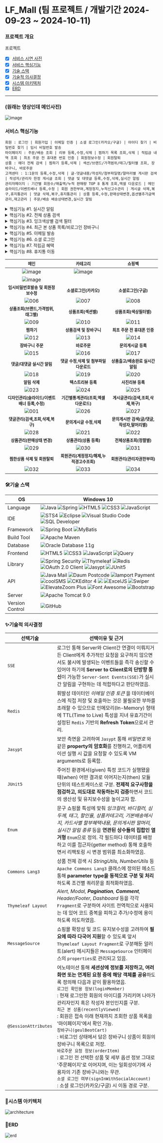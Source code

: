# LF_Mall (팀 프로젝트 / 개발기간 2024-09-23 ~ 2024-10-11)

### 프로젝트 개요
프로젝트 

- [x] [서비스 시연 사진](#서비스-시연-사진)
- [x] [서비스 핵심기능](#서비스-핵심기능)
- [x] [기술 스택](#기술-스택)
- [x] [기술적 의사결정](#기술적-의사결정)
- [x] [시스템 아키텍처](#시스템-아키텍처)
- [x] [ERD](#erd)

<hr/>

###  (원래는 영상인데 메인사진)

![image](https://github.com/user-attachments/assets/08ed8c45-e3f1-49d5-8af0-6d7f41d9916e)



### 서비스 핵심기능
```
회원 : 로그인 | 회원가입 | 이메일 인증 | 소셜 로그인(카카오/구글) | 아이디 찾기 | 비밀번호 찾기 | 임시 비밀번호 발송
마이페이지 : 주문/배송 조회 | 리뷰 등록,수정,삭제 | 찜하기 목록 조회,삭제 | 적립금 내역 조회 | 최초 주문 전 휴대폰 번호 인증 | 회원정보수정 | 회원탈퇴
상품 : 헤더 전체 검색 | 찜하기 등록,삭제 | 섹션/브랜드/가격범위/태그/필터별 조회, 장바구니, 바로주문
고객센터 : 1:1문의 등록,수정,삭제 | 글·댓글내용/작성자/첨부파일명/말머리별 게시판 검색 | 작성자/관리자 한정 게시글 조회 | 댓글 및 대댓글 등록,수정,삭제,실시간 알림
관리자페이지 : 기간별 회원수/매출액/누적 판매량 TOP 8 통계 조회,엑셀 다운로드 | 메인슬라이드/이벤트배너 등록,수정 | 회원 권한부여,계정정지,누적신고수관리 | 게시글 삭제,복구,휴지통관리 | 댓글 삭제,복구,휴지통관리 | 상품 등록,수정,판매상태변경,옵션별추가금액관리,재고관리 | 주문/배송 배송상태변경,실시간 알림
```

<details>
<summary>핵심기능 #1. 실시간 알림</summary>

![fuction001](https://github.com/rhjdev/geulbeotmall/assets/95993932/ed48456e-a80e-4fbb-8f4a-36d895d8f0bc)
- [x] `댓글/대댓글/상품출고/배송완료`에 대해 Server to Client로의 단방향 통신이 가능한 Server-Sent Events(SSE) 기반으로 실시간 알림 기능을 제공합니다.
- [x] 각 알림 메시지를 클릭해 해당 게시글 또는 주문상세정보페이지로 이동 및 확인이 가능하며, `메시지 삭제 버튼`을 눌러 더 이상 목록에 노출되지 않도록 제외할 수 있습니다.
- [x] 회원이 `로그아웃한 사이 발생한 이벤트 역시 재로그인 후 알림 목록에서 확인`할 수가 있습니다. 
</details>
<details>
<summary>핵심기능 #2. 전체 상품 검색</summary>

![fuction002](https://github.com/rhjdev/geulbeotmall/assets/95993932/42912cf3-1824-4c99-a6ac-01c9b098fd7b)
- [x] 검색 키워드로서 문자, 숫자 모두 취급해 `상품명, 브랜드명, 주요태그`는 물론 `심두께별 검색`이 가능합니다.
- [x] `Commons Lang3` 통해 파라미터 타입(parameter type)을 동적으로 구분하도록 작성하였습니다.
```xml
WHERE A.PROD_AVAIL_YN = 'Y' <!-- 판매중인 상품에 한하여 검색 -->
  AND (
<choose>
<!-- parameterType 동적 구분 / ASCII 코드 기반 '.' 포함 여부 확인 / 취급 중인 상품의 심두께는 2.0 이하 -->
<when test="@org.apache.commons.lang3.math.NumberUtils@isCreatable(keyword) 
        and @org.apache.commons.lang3.StringUtils@contains(keyword, 46) and keyword lt 2">
        O.OPT_POINT_SIZE LIKE TO_NUMBER(#{ keyword })
</when>
<otherwise>
        A.PROD_NAME LIKE '%' || #{ keyword } || '%'
    OR C.BRAND_NAME LIKE '%' || #{ keyword } || '%'
    OR A.PRODUCT_TAG LIKE '%' || #{ keyword } || '%'
</otherwise>
</choose>
    )
```
</details>
<details>
<summary>핵심기능 #3. 잉크색상별 검색 필터</summary>

![fuction003](https://github.com/rhjdev/geulbeotmall/assets/95993932/b1555bac-bccc-4754-a74c-e4ab97a3a53d)
- [x] 색상들을 `Enum` 상수 필드로 정의하고, 각각 `DB 저장에 쓰일 값(value)/사용자 화면에 보일 이름(label)/스타일 적용 용도의 헥스코드(color)`와 같은 데이터를 명시한 후 생성자 통해 호출 및 활용하였습니다.
```java
public enum ProductInkColor {
    BLACK("black", "블랙", "color: #000000;"); //value, label, color
}
```
```html
<th:block th:each="ink : ${T(com.reminder.geulbeotmall.product.model.dto.ProductInkColor).values()}">
    <span class="color-span" th:data-target="${ ink.getLabel() }">
        <a href="#" data-bs-toggle="tooltip" data-bs-placement="top" th:title="${ ink.getLabel() }">
            <i class="fa-solid fa-square-full" th:style="${ ink.getColor() }"></i>
        </a>
    </span>
</th:block>
```
</details>
<details>
<summary>핵심기능 #4. 최근 본 상품 목록/비로그인 장바구니</summary>

![fuction004](https://github.com/rhjdev/geulbeotmall/assets/95993932/aed5de29-cbac-4619-b66c-648153d60b8b)
- [x] 로그인 여부에 상관 없이 접속 이래 현재까지 조회한 상품 목록을 `@SessionAttributes` 어노테이션 통해 세션상에 `recentlyViewed` 이름으로 계속 기록합니다. 이후 로그인하게 되면 회원은 `마이페이지 메인에서 해당 목록을 확인`할 수 있습니다.
- [x] 비로그인 상태에서 담은 장바구니 상품은 마찬가지로 `@SessionAttributes` 어노테이션 통해 세션상에 `geulbeotCart`로서 기록됩니다. 이어서 로그인이 발생할 경우 `회원의 장바구니 목록으로 연동 및 저장`됩니다.
</details>
<details>
<summary>핵심기능 #5. 이메일 발송</summary>

![fuction005](https://github.com/rhjdev/geulbeotmall/assets/95993932/5ec2b61a-36b8-458e-9ee8-0cd250dc7bb4)
- [x] `JavaMailSender`를 이용해 이메일 인증 및 임시 비밀번호 발송 기능을 구현하였습니다.
- [x] 휘발성 데이터인 이메일 인증 토큰의 경우 인메모리(In-Memory) 형태에 TTL(Time to Live) 특성을 지녀 유효기간이 설정된 `Redis` 기반의 Refresh Token으로 관리합니다. 사용자는 전송된 링크를 눌러 재접속하는 것만으로 이메일 인증을 완료할 수 있습니다.
</details>
<details>
<summary>핵심기능 #6. 소셜 로그인</summary>

- [x] 일반 로그인의 경우 회원가입 양식 작성 후 이메일 인증을 거쳐야 하는 반면, 소셜 로그인한 회원은 `해당 계정에서 불러온 이름 및 이메일 정보가 연동`돼 입력란을 채우며 나아가 별도의 이메일 인증 없이 곧바로 이용이 가능합니다.
</details>
<details>
<summary>핵심기능 #7. 적립금 혜택</summary>

- [x] 일반 로그인/소셜 로그인 구분 없이 모든 신규 회원은 `가입과 동시에 2,000원의 적립금`을 적립 받습니다.
- [x] `텍스트리뷰 100원/사진리뷰 300원`으로 적립금 혜택이 주어집니다. 따라서 1)작성자는 작성일로부터 7일 경과 후 게시글 삭제가 가능하며, 2)텍스트리뷰 수정 시 파일 추가가 이뤄진다면 차액을 추가로 적립 받습니다.
- [x] 회원은 `마이페이지`에서 자신의 적립금 적립/사용 상세 내역을 확인할 수 있습니다.
</details>
<details>
<summary>핵심기능 #8. 휴지통 이동</summary>

- [x] 게시글/댓글은 삭제 시 `휴지통`에 저장돼 `100일의 복구기한`이 주어지고, 만료일이 도래하면 자동 영구 삭제됩니다.
- [x] 임의로 이동되는 경우에 대비하여 `삭제자`를 명시하며, 관리자는 기한 내 이를 복구할 수 있는 권한이 있습니다.
</details>

|<small>메인</small>|<small>카테고리<small>|<small>쇼핑벡</small>|
|:-:|:-:|:-:|
|![image](https://github.com/user-attachments/assets/d9d51e6c-6a5f-48d3-aa95-be30d83b54ea)|![image](https://github.com/user-attachments/assets/07418e6a-8ce3-4a0b-a93e-709b6ded83b0)
|![image](https://github.com/user-attachments/assets/dab10923-4571-4c1e-a672-8c46ee10a18e)|
|<small><b>임시비밀번호발송 및 회원정보수정</b></small>|<small><b>소셜로그인(카카오)</b></small>|<small><b>소셜로그인(구글)</b></small>|
|![006](https://github.com/rhjdev/geulbeotmall/assets/95993932/d3d89f06-1a07-41e2-8d69-83ab172fdff0)|![007](https://github.com/rhjdev/geulbeotmall/assets/95993932/ed538d0d-1f0c-4bf5-8dfd-1543db876983)|![008](https://github.com/rhjdev/geulbeotmall/assets/95993932/82878195-95fc-43a2-ba78-9905f07f1240)|
|<small><b>상품조회(브랜드,가격범위,태그별)</b></small>|<small><b>상품조회(섹션별)</b></small>|<small><b>상품조회(색상필터별)</b></small>|
|![009](https://github.com/rhjdev/geulbeotmall/assets/95993932/e51e0c4f-a129-482d-a8df-fe8d92c9eb92)|![010](https://github.com/rhjdev/geulbeotmall/assets/95993932/03056c26-3fd4-4103-9aa8-fd9e02dda7dd)|![011](https://github.com/rhjdev/geulbeotmall/assets/95993932/c9dd3b41-584e-4499-9b67-cfc86717a87b)|
|<small><b>찜하기</b></small>|<small><b>상품검색 및 장바구니</b></small>|<small><b>최초 주문 전 휴대폰 인증</b></small>|
|![012](https://github.com/rhjdev/geulbeotmall/assets/95993932/2fd77cbd-989f-4fb6-8e58-f5da10d85567)|![013](https://github.com/rhjdev/geulbeotmall/assets/95993932/3bc2e2ae-d3b2-4341-8536-a2fbf2ae5f3b)|![014](https://github.com/rhjdev/geulbeotmall/assets/95993932/823a6540-b75d-45a3-976c-1befa69ec5f8)|
|<small><b>장바구니 주문</b></small>|<small><b>바로주문</b></small>|<small><b>문의게시글 등록</b></small>
|![015](https://github.com/rhjdev/geulbeotmall/assets/95993932/091dbeb7-45ef-4def-85e0-8b90a4a35bd4)|![016](https://github.com/rhjdev/geulbeotmall/assets/95993932/89df0fbd-fb6b-462f-b4ee-3583113ef268)|![017](https://github.com/rhjdev/geulbeotmall/assets/95993932/649b1110-0da4-4420-a43c-ff5d80e283a1)|
|<small><b>댓글/대댓글 실시간 알림</b></small>|<small><b>댓글 수정,삭제 및 첨부파일 다운로드</b></small>|<small><b>상품출고/배송완료 실시간 알림<b></small>|
![018](https://github.com/rhjdev/geulbeotmall/assets/95993932/c74ffaaa-e2a8-4535-b355-8f0236155f74)|![019](https://github.com/rhjdev/geulbeotmall/assets/95993932/1886ef53-5e89-4fb3-9c6f-e40124ef5e0b)|![020](https://github.com/rhjdev/geulbeotmall/assets/95993932/8b8783b8-b42f-4632-a812-88005ad5552e)|
|<small><b>알림 삭제</b></small>|<small><b>텍스트리뷰 등록</b></small>|<small><b>사진리뷰 등록</b></small>|
|![023](https://github.com/rhjdev/geulbeotmall/assets/95993932/1e7fa9d1-81e7-4096-8cdd-ef45f34334f3)|![024](https://github.com/rhjdev/geulbeotmall/assets/95993932/610c8e6d-7d4c-4d25-be14-08152389661d)|![025](https://github.com/rhjdev/geulbeotmall/assets/95993932/7f2e1e73-5306-4b98-94ba-db0be3792ac5)|
|<small><b>디자인관리(슬라이드/이벤트배너 등록,수정)</b></small>|<small><b>기간별통계관리(조회,엑셀다운로드)</b></small>|<small><b>게시글관리(검색,조회,삭제,복구)</b></small>|
![001](https://github.com/rhjdev/geulbeotmall/assets/95993932/94085e0c-8a0d-40c6-9dbf-cf43aa27f24b)|![026](https://github.com/rhjdev/geulbeotmall/assets/95993932/4523100d-4864-4160-90bb-1cebfae6162c)|![027](https://github.com/rhjdev/geulbeotmall/assets/95993932/02c3fe78-3491-4a54-ad20-7ba18b8ed0b6)
|<small><b>댓글관리(검색,조회,삭제,복구)</b></small>|<small><b>문의게시글 수정,삭제</b></small>|<small><b>문의게시판 검색(글/댓글,작성자,말머리별)</b></small>|
|![028](https://github.com/rhjdev/geulbeotmall/assets/95993932/740a82dc-208d-4d93-a8ad-6765d501fa64)|![021](https://github.com/rhjdev/geulbeotmall/assets/95993932/5e00163f-bb8b-4b17-a7b8-fcf8230301ad)|![022](https://github.com/rhjdev/geulbeotmall/assets/95993932/89fbb68a-b952-4118-ba42-853fdae21b6f)|
|<small><b>상품관리(판매상태 변경)</b></small>|<small><b>상품관리(상품 등록)</b></small>|<small><b>전체상품조회(정렬별)</b></small>|
|![029](https://github.com/rhjdev/geulbeotmall/assets/95993932/aac750c9-b57f-4eb9-b742-9f9796f27bb6)|![030](https://github.com/rhjdev/geulbeotmall/assets/95993932/04706054-cfd8-469f-ab25-1b319bcec709)|![031](https://github.com/rhjdev/geulbeotmall/assets/95993932/b7b5dd8f-5f45-4065-b33d-39b84d3600ac)|
|<small><b>찜한상품 삭제 및 회원탈퇴</b></small>|<small><b>회원관리(계정정지/해제,누적경고수조회)</b></small>|<small><b>회원관리(관리자권한부여)</b></small>|
|![032](https://github.com/rhjdev/geulbeotmall/assets/95993932/ffdf2c5a-e78e-444c-9a1d-f4dad7d420e0)|![033](https://github.com/rhjdev/geulbeotmall/assets/95993932/e8b6b870-916d-4055-aaa9-12176a14889a)|![034](https://github.com/rhjdev/geulbeotmall/assets/95993932/13236b06-9a51-445e-ad82-4a6ca8dfab0f)|

### 🛠기술 스택
OS | Windows 10
--- | --- |
Language | ![Java](https://img.shields.io/badge/JAVA-000?style=for-the-badge&logo=java&logoColor=white) ![Spring](https://img.shields.io/badge/Spring-000?style=for-the-badge&logo=spring&logoColor=white) ![HTML5](https://img.shields.io/badge/html5-000?style=for-the-badge&logo=html5&logoColor=white) ![CSS3](https://img.shields.io/badge/css3-000?style=for-the-badge&logo=css3&logoColor=white) ![JavaScript](https://img.shields.io/badge/javascript-000?style=for-the-badge&logo=javascript&logoColor=white)
IDE | ![STS4](https://img.shields.io/badge/STS4-000?style=for-the-badge&logo=spring&logoColor=white) ![Eclipse](https://img.shields.io/badge/Eclipse-000?style=for-the-badge&logo=eclipseide&logoColor=white) ![Visual Studio Code](https://img.shields.io/badge/Visual%20Studio%20Code-000?style=for-the-badge&logo=visualstudiocode&logoColor=white) ![SQL Developer](https://img.shields.io/badge/SQL%20Developer-000?style=for-the-badge&logo=oracle&logoColor=white)
Framework | ![Spring Boot](https://img.shields.io/badge/Spring%20Boot-6DB33F?style=for-the-badge&logo=springboot&logoColor=white) ![MyBatis](https://img.shields.io/badge/Mybatis-d40000?style=for-the-badge)
Build Tool | ![Apache Maven](https://img.shields.io/badge/Apache%20Maven-C71A36?style=for-the-badge&logo=apachemaven&logoColor=white)
Database | ![Oracle Database 11g](https://img.shields.io/badge/Oracle-F80000?style=for-the-badge&logo=oracle&logoColor=white)
Frontend | ![HTML5](https://img.shields.io/badge/html5-E34F26?style=for-the-badge&logo=html5&logoColor=white) ![CSS3](https://img.shields.io/badge/css3-1572B6?style=for-the-badge&logo=css3&logoColor=white) ![JavaScript](https://img.shields.io/badge/javascript-F7DF1E?style=for-the-badge&logo=javascript&logoColor=black) ![jQuery](https://img.shields.io/badge/jQuery-0769AD?style=for-the-badge&logo=jquery&logoColor=white)
Library | ![Spring Security](https://img.shields.io/badge/spring%20security-6DB33F?style=for-the-badge&logo=springsecurity&logoColor=white) ![Thymeleaf](https://img.shields.io/badge/thymeleaf-005F0F?style=for-the-badge&logo=thymeleaf&logoColor=white) ![Redis](https://img.shields.io/badge/redis-DC382D?style=for-the-badge&logo=redis&logoColor=white) ![OAuth 2.0 Client](https://img.shields.io/badge/OAuth%202.0%20Client-4b4b4b?style=for-the-badge) ![Jasypt](https://img.shields.io/badge/Jasypt-364162?style=for-the-badge) ![JUnit5](https://img.shields.io/badge/JUnit5-25A162?style=for-the-badge&logo=junit5&logoColor=white)
API | ![Java Mail](https://img.shields.io/badge/Java%20Mail-3a75b0?style=for-the-badge) ![Daum Postcode](https://img.shields.io/badge/Daum%20Postcode-f94756?style=for-the-badge) ![Iamport Payment](https://img.shields.io/badge/Iamport%20Payment-c1272d?style=for-the-badge) ![coolSMS](https://img.shields.io/badge/cool%20SMS-f7943a?style=for-the-badge) ![CKEditor 4](https://img.shields.io/badge/CKEditor%204-0287D0?style=for-the-badge&logo=ckeditor4&logoColor=white) ![](https://img.shields.io/badge/Chart.js-FF6384?style=for-the-badge&logo=chartdotjs&logoColor=white) ![ExcelJS](https://img.shields.io/badge/Excel%20JS-209e63?style=for-the-badge) ![Swiper](https://img.shields.io/badge/Swiper-6332F6?style=for-the-badge&logo=swiper&logoColor=white) ![ElevateZoom Plus](https://img.shields.io/badge/Elevate%20Zoom%20Plus-ff6347?style=for-the-badge) ![Font Awesome](https://img.shields.io/badge/Font%20Awesome-528DD7?style=for-the-badge&logo=fontawesome&logoColor=white) ![Bootstrap](https://img.shields.io/badge/Bootstrap-7952B3?style=for-the-badge&logo=bootstrap&logoColor=white)
Server |![Apache Tomcat 9.0](https://img.shields.io/badge/Apache%20Tomcat%20-F8DC75?style=for-the-badge&logo=apachetomcat&logoColor=black)
Version Control | ![GitHub](https://img.shields.io/badge/GitHub-181717?style=for-the-badge&logo=GitHub&logoColor=white)

### ✨기술적 의사결정
선택기술 | 선택이유 및 근거
--- | --- |
`SSE` | 로그인 통해 Server와 Client간 연결이 이뤄지거든 Client에게 추가적인 요청을 요구하지 않으면서도 불시에 발생되는 이벤트들을 즉각 송신할 수 있어야 하기에 **Server to Client로의 단방향 통신**이 가능한 `Server-Sent Events(SSE)`가 실시간 알림을 구현하는 데 적합하다고 판단하였음.
`Redis` | 휘발성 데이터인 _이메일 인증 토큰_ 을 데이터베이스에 직접 저장 및 호출하는 것은 불필요한 부하를 초래할 수 있으므로 인메모리(In-Memory) 형태에 TTL(Time to Live) 특성을 지녀 유효기간이 설정된 `Redis` 기반의 **Refresh Token**으로서 관리.
`Jasypt` | 보안 측면을 고려하여 `Jasypt` 통해 _비밀번호_ 와 같은 **property의 암호화**를 진행하고, 어플리케이션 실행 시 값을 요청할 수 있도록 VM arguments로 등록함.
`JUnit5` | 주어진 환경에서(given) 특정 코드가 실행됐을 때(when) 어떤 결과로 이어지는지(then) 모듈 단위의 테스트케이스로 구분. **전제적 요구사항을 점검하고, 의도대로 작동하는지 검증**하면서 코드의 생산성 및 유지보수성을 높이고자 함.
`Enum` | 문구 쇼핑몰 특성에 맞춰 _잉크컬러, 바디컬러, 심두께, 태그, 할인율, 상품카테고리, 기본배송메시지, 카드사별 할부혜택내용, 문의게시판 말머리, 실시간 알림 종류_ 등을 **연관된 상수들의 집합인 열거형** `Enum`으로 정의. 각 필드마다 데이터를 배정하고 이를 접근자(getter method) 통해 호출하면서 리팩토링 시 변경 범위를 최소화하였음.
`Commons Lang3` | 상품 전체 검색 시 _StringUtils, NumberUtils_ 등 `Apache Commons Lang3` 클래스에 정의된 메소드 통해 **parameter type을 동적으로 구분 및 처리**하도록 조건별 쿼리문을 최적화하였음.
`Thymeleaf Layout` | _Alert, Modal, ***Pagination***, ***Comment***, Header/Footer,  Dashboard_ 등을 각각 `Fragment`로 구분하여 사이트 전역적으로 사용되는 데 있어 코드 중복을 피하고 추가/수정에 용이하도록 의도하였음.
`MessageSource` | 쇼핑몰 확장성 및 코드 유지보수성을 고려하여 **필요에 따라 다국어 지원**할 수 있도록 앞서 `Thymeleaf Layout Fragment`로 구분해둔 알러트(alert) 메시지들은 `MessageSource` 인터페이스의 `properties`로 관리되고 있음.
`@SessionAttributes` | 어노테이션 통해 **세션상에 정보를 저장하고, 여러 화면 또는 연계된 요청 중에 해당 객체를 공유**하도록 정의해 다음과 같이 활용하였음.<br>`로그인 확인용 정보(loginMember)`<br>:  현재 로그인한 회원의 아이디를 가리키며 나아가 관리자인지 혹은 작성자 본인인지를 구분.<br>`최근 본 상품(recentlyViewed)`<br>: 회원은 접속 이래 현재까지 조회한 상품 목록을 '마이페이지'에서 확인 가능.<br>`장바구니(geulBeotCart)`<br>: 비로그인 상태에서 담은 장바구니 상품이 회원의 장바구니 목록으로 저장.<br>`바로주문 요청 정보(orderItem)`<br>: 로그인 전 선택한 상품 및 세부 옵션 정보 그대로 '주문페이지'로 이어지며, 이는 일회성이기에 사용자의 기존 장바구니와는 무관.<br>`소셜 로그인 여부(signInWithSocialAccount)`<br>: 소셜 로그인(카카오/구글) 시 이동 경로 구분.

### 🚧시스템 아키텍처
![architecture](https://github.com/rhjdev/geulbeotmall/assets/95993932/763bed5a-9985-4aca-9924-ed73d5a904e1)

### 📖ERD
![erd](https://github.com/rhjdev/geulbeotmall/assets/95993932/60b4a3ff-67f2-40e9-9e68-c0a8bf2c00cf)
